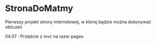 # StronaDoMatmy
Pierwszy projekt strony internetowej, w której będzie można dokonywać obliczeń

04.07 : Przejście z mvc na razor pages